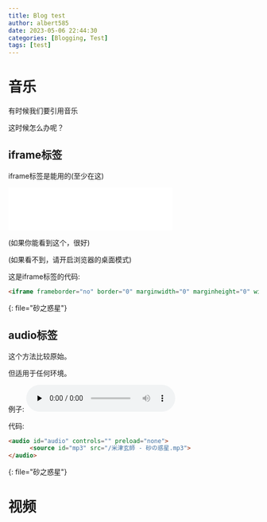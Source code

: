 ```yaml
---
title: Blog test
author: albert585
date: 2023-05-06 22:44:30
categories: [Blogging, Test]
tags: [test]
---
```

# 音乐
有时候我们要引用音乐

这时候怎么办呢？
## iframe标签
iframe标签是能用的(至少在这)


<iframe frameborder="no" border="0" marginwidth="0" marginheight="0" width=330 height=86 src="//music.163.com/outchain/player?type=2&id=1317505406&auto=1&height=66"></iframe>

(如果你能看到这个，很好)

(如果看不到，请开启浏览器的桌面模式)

这是iframe标签的代码:
```html
<iframe frameborder="no" border="0" marginwidth="0" marginheight="0" width=330 height=86 src="//music.163.com/outchain/player?type=2&id=1317505406&auto=1&height=66"></iframe>
```
{: file="砂之惑星"}
## audio标签
这个方法比较原始。

但适用于任何环境。

例子:
<audio id="audio" controls="" preload="none">
      <source id="mp3" src="/米津玄師 - 砂の惑星.mp3">
</audio>

代码:
```html
<audio id="audio" controls="" preload="none">
      <source id="mp3" src="/米津玄師 - 砂の惑星.mp3">
</audio>
```
{: file="砂之惑星"}

# 视频


                                                                                              
                                                                                           
